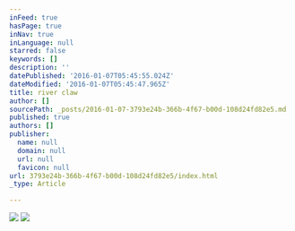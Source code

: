 ```yaml
---
inFeed: true
hasPage: true
inNav: true
inLanguage: null
starred: false
keywords: []
description: ''
datePublished: '2016-01-07T05:45:55.024Z'
dateModified: '2016-01-07T05:45:47.965Z'
title: river claw
author: []
sourcePath: _posts/2016-01-07-3793e24b-366b-4f67-b00d-108d24fd82e5.md
published: true
authors: []
publisher:
  name: null
  domain: null
  url: null
  favicon: null
url: 3793e24b-366b-4f67-b00d-108d24fd82e5/index.html
_type: Article

---
```

![](https://s3-us-west-2.amazonaws.com/the-grid-img/p/f0c436d36686c8707ca90255b6ac8bb5f43dde8c.jpg)
![](https://s3-us-west-2.amazonaws.com/the-grid-img/p/fc018fd73850adc6b163028961f2feb75b4da334.jpg)